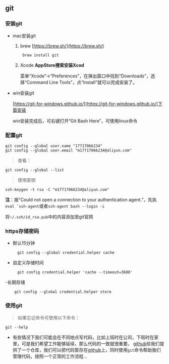 ## git ##

### 安装git ###

- mac安装git
		
	1. brew [https://brew.sh/](https://brew.sh/)

			brew install git
	2. Xcode **AppStore搜索安装Xcod**
		
		菜单“Xcode”->“Preferences”，在弹出窗口中找到“Downloads”，选择“Command Line Tools”，点“Install”就可以完成安装了。

- win安装git

	[https://git-for-windows.github.io/](https://git-for-windows.github.io/)下载安装

	win安装完成后，可右键打开“Git Bash Here”，可使用linux命令

### 配置git ###

	git config --global user.name "17717066234"
	git config --global user.email "m17717066234@aliyun.com"

> 查看：

	git config --global --list

> 使用密钥

	ssh-keygen -t rsa -C "m17717066234@aliyun.com"

**注**：报“Could not open a connection to your authentication agent.”，先执```eval `ssh-agent```或者```ssh-agent bash --login -i```

将```~/.ssh/id_rsa.pub```中的内容添加至git官网

### https存储密码 ###

- 默认15分钟

		git config --global credential.helper cache
- 自定义存储时间

		git config credential.helper 'cache --timeout=3600'
-长期存储

		git config --global credential.helper store

### 使用git ###

> 如果忘记命令可使用以下命令：
	
	git --help
- 有些情况下我们可能会在不同地点写代码，比如上班时在公司，下班时在家里，可是我们希望工作能够延续，那么代码的一致就很重要。
[github](https://github.com/)给我们提供了一个仓库，我们可以把代码暂存在[github](https://github.com/)上，同时使用```git```命令帮助我们管理代码，按照一个正常的工作流程...